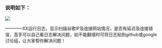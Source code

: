 ### 说明如下：

![](https://cloud.githubusercontent.com/assets/17795455/14110037/655f89be-f5f7-11e5-9acf-712a8017baa3.jpg)

————XX运行日志，显示扫描谷歌IP及连接网站情况，是否有延迟及连接错误，高手可以自己看日志解决问题，如不能翻墙时可将日志贴到github或google讨论组，让大家帮你解决问题！
